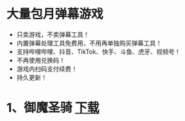# 大量包月弹幕游戏
- 只卖游戏，不卖弹幕工具！
- 内置弹幕处理工具免费用，不用再单独购买弹幕工具！
- 支持哔哩哔哩、抖音、TikTok、快手、斗鱼、虎牙、视频号！
- 不再使用兑换码！
- 游戏内扫码支付续费！
- 持久更新！

# 1、御魔圣骑  [下载](https://github.com/dhrdzy/DanMuGame/releases/download/御魔圣骑/Game.zip)
